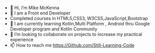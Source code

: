 - 👋 Hi, I’m Mike McKenna 
- 👀 I am a Front end Developer
- Completed courses in HTML5,CSS3, W3CSS,JavaScript,Bootstrap 
- 🌱 I am currently learning Kotlin,Multi Platform , Android thru Google Developer program and Kotlin Community
- 💞️ I’m looking to collaborate on projects to increase my practical experience
- 📫 How to reach me https://Github.com/Still-Learning-Code

<!---
Still-Learning-code/Still-Learning-code is a ✨ special ✨ repository because its `README.md` (this file) appears on your GitHub profile.
You can click the Preview link to take a look at your changes.
--->
